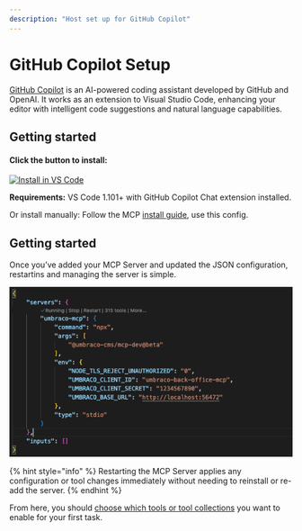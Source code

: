 ```yaml
---
description: "Host set up for GitHub Copilot"
---
```


# GitHub Copilot Setup

[GitHub Copilot](https://github.com/features/copilot) is an AI-powered coding assistant developed by GitHub and OpenAI. It works as an extension to Visual Studio Code, enhancing your editor with intelligent code suggestions and natural language capabilities.

## Getting started 

#### Click the button to install:
[<img src="https://img.shields.io/badge/VS_Code-VS_Code?style=flat-square&label=Install%20Server&color=0098FF" alt="Install in VS Code">](https://insiders.vscode.dev/redirect?url=vscode%3Amcp%2Finstall%3F%7B%22name%22%3A%22umbraco-mcp%22%2C%22command%22%3A%22npx%22%2C%22args%22%3A%5B%22%40umbraco-cms%2Fmcp-dev%40beta%22%5D%2C%22env%22%3A%7B%22NODE_TLS_REJECT_UNAUTHORIZED%22%3A%220%22%2C%22UMBRACO_CLIENT_ID%22%3A%22%3CAPI%20user%20name%3E%22%2C%22UMBRACO_CLIENT_SECRET%22%3A%22%3CAPI%20client%20secert%3E%22%2C%22UMBRACO_BASE_URL%22%3A%22https%3A%2F%2F%3Cdomain%3E%22%2C%22UMBRACO_EXCLUDE_TOOLS%22%3A%22%3Ctoolname%3E%2C%3Ctoolname%3E%22%7D%7D)

**Requirements:** VS Code 1.101+ with GitHub Copilot Chat extension installed.

Or install manually:
Follow the MCP [install guide](https://code.visualstudio.com/docs/copilot/customization/mcp-servers#_add-an-mcp-server), use this config.

## Getting started

Once you’ve added your MCP Server and updated the JSON configuration, restartins and managing the server is simple.

![MCP Control](../images/GitHub%20Coplot.png)

{% hint style="info" %}
Restarting the MCP Server applies any configuration or tool changes immediately without needing to reinstall or re-add the server.
{% endhint %}

From here, you should [choose which tools or tool collections](../mcp-toolkit.md) you want to enable for your first task.